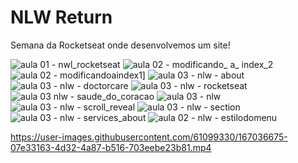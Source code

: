 # NLW Return
Semana da Rocketseat onde desenvolvemos um site!

![aula 01 - nwl_rocketseat](https://user-images.githubusercontent.com/61099330/167036611-fbbc5f26-940a-4b28-b249-048daa43cd01.png)
![aula 02 - modificando_ a_ index_2](https://user-images.githubusercontent.com/61099330/167036618-9ce1760d-81a5-491c-877e-bcecd7922d71.png)
![aula 02 - modificandoaindex1](https://user-images.githubusercontent.com/61099330/167036619-629ea435-8a8e-430c-a4c6-9a385245aa0c.png)]
![aula 03 - nlw - about](https://user-images.githubusercontent.com/61099330/167036628-b92a7b7e-6bb4-48ba-a229-aa99a6f23a6e.png)
![aula 03 - nlw - doctorcare](https://user-images.githubusercontent.com/61099330/167036630-e3479580-ee07-4931-bc30-441ebeb96273.png)
![aula 03 - nlw - rocketseat](https://user-images.githubusercontent.com/61099330/167036635-f2c29dbf-33ff-430d-8244-27c5cce8c237.png)
![aula 03 nlw - saude_do_coracao](https://user-images.githubusercontent.com/61099330/167036643-0d226e7c-1269-40f8-8fcd-7c5199f300b8.png)
![aula 03 - nlw ](https://user-images.githubusercontent.com/61099330/167036642-3c2fea90-3dc4-4959-9a3f-e127b8ff8c14.png)
![aula 03 - nlw - scroll_reveal](https://user-images.githubusercontent.com/61099330/167036637-c76e8d30-fd29-4b53-9a7e-e92387ab4dc9.png)
![aula 03 - nlw - section](https://user-images.githubusercontent.com/61099330/167036640-50abe5fc-44e4-4285-b334-33978c367d50.png)
![aula 03 - nlw - services_about](https://user-images.githubusercontent.com/61099330/167036641-6712b7f5-18ea-4a50-b4a4-753ce2b08a91.png)
![aula 02 - nlw - estilodomenu](https://user-images.githubusercontent.com/61099330/167036620-78829bda-acfa-40f7-93be-6d13068d317d.png)



https://user-images.githubusercontent.com/61099330/167036675-07e33163-4d32-4a87-b516-703eebe23b81.mp4

